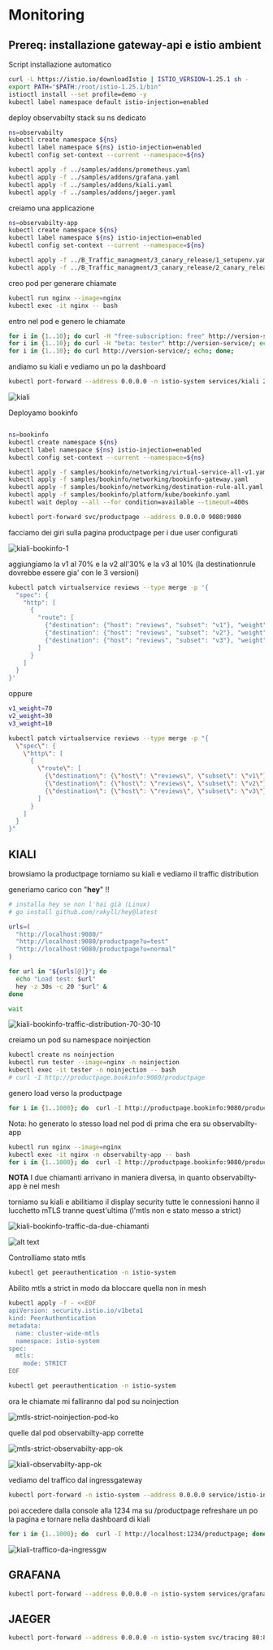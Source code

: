 # Monitoring

## Prereq: installazione gateway-api e istio ambient

Script installazione automatico

```bash
curl -L https://istio.io/downloadIstio | ISTIO_VERSION=1.25.1 sh -
export PATH="$PATH:/root/istio-1.25.1/bin"
istioctl install --set profile=demo -y
kubectl label namespace default istio-injection=enabled
```

deploy observabilty stack su ns dedicato

```bash
ns=observabilty
kubectl create namespace ${ns}
kubectl label namespace ${ns} istio-injection=enabled
kubectl config set-context --current --namespace=${ns}

kubectl apply -f ../samples/addons/prometheus.yaml
kubectl apply -f ../samples/addons/grafana.yaml
kubectl apply -f ../samples/addons/kiali.yaml
kubectl apply -f ../samples/addons/jaeger.yaml
```

creiamo una applicazione

```bash
ns=observabilty-app
kubectl create namespace ${ns}
kubectl label namespace ${ns} istio-injection=enabled
kubectl config set-context --current --namespace=${ns}

kubectl apply -f ../B_Traffic_managment/3_canary_release/1_setupenv.yaml
kubectl apply -f ../B_Traffic_managment/3_canary_release/2_canary_release.yaml
```

creo pod per generare chiamate

```bash
kubectl run nginx --image=nginx
kubectl exec -it nginx -- bash
```

entro nel pod e genero le chiamate

```bash
for i in {1..10}; do curl -H "free-subscription: free" http://version-service/; echo; done;
for i in {1..10}; do curl -H "beta: tester" http://version-service/; echo; done;
for i in {1..10}; do curl http://version-service/; echo; done;
```

andiamo su kiali e vediamo un po la dashboard

```bash
kubectl port-forward --address 0.0.0.0 -n istio-system services/kiali 20001:20001
```

![kiali](kiali.png)

Deployamo bookinfo

```bash

ns=bookinfo
kubectl create namespace ${ns}
kubectl label namespace ${ns} istio-injection=enabled
kubectl config set-context --current --namespace=${ns}

kubectl apply -f samples/bookinfo/networking/virtual-service-all-v1.yaml
kubectl apply -f samples/bookinfo/networking/bookinfo-gateway.yaml
kubectl apply -f samples/bookinfo/networking/destination-rule-all.yaml
kubectl apply -f samples/bookinfo/platform/kube/bookinfo.yaml
kubectl wait deploy --all --for condition=available --timeout=400s

kubectl port-forward svc/productpage --address 0.0.0.0 9080:9080
```

facciamo dei giri sulla pagina productpage per i due user configurati

![kiali-bookinfo-1](kiali-bookinfo-1.png)

aggiungiamo la v1 al 70% e la v2 all'30% e la v3 al 10% (la destinationrule dovrebbe essere gia' con le 3 versioni)

```bash
kubectl patch virtualservice reviews --type merge -p '{
  "spec": {
    "http": [
      {
        "route": [
          {"destination": {"host": "reviews", "subset": "v1"}, "weight": 70},
          {"destination": {"host": "reviews", "subset": "v2"}, "weight": 30},
          {"destination": {"host": "reviews", "subset": "v3"}, "weight": 10}
        ]
      }
    ]
  }
}'
```

oppure

```bash
v1_weight=70
v2_weight=30
v3_weight=10

kubectl patch virtualservice reviews --type merge -p "{
  \"spec\": {
    \"http\": [
      {
        \"route\": [
          {\"destination\": {\"host\": \"reviews\", \"subset\": \"v1\"}, \"weight\": $v1_weight},
          {\"destination\": {\"host\": \"reviews\", \"subset\": \"v2\"}, \"weight\": $v2_weight},
          {\"destination\": {\"host\": \"reviews\", \"subset\": \"v3\"}, \"weight\": $v3_weight}
        ]
      }
    ]
  }
}"
```

## KIALI

browsiamo la productpage torniamo su kiali e vediamo il traffic distribution

generiamo carico con "**hey**" !!

```bash
# installa hey se non l'hai già (Linux)
# go install github.com/rakyll/hey@latest

urls=(
  "http://localhost:9080/"
  "http://localhost:9080/productpage?u=test"
  "http://localhost:9080/productpage?u=normal"
)

for url in "${urls[@]}"; do
  echo "Load test: $url"
  hey -z 30s -c 20 "$url" &
done

wait
```

![kiali-bookinfo-traffic-distribution-70-30-10](kiali-bookinfo-traffic-distribution-70-30-10.png)

creiamo un pod su namespace noinjection 

```bash
kubectl create ns noinjection
kubectl run tester --image=nginx -n noinjection 
kubectl exec -it tester -n noinjection -- bash
# curl -I http://productpage.bookinfo:9080/productpage
```

genero load verso la productpage

```bash
for i in {1..1000}; do  curl -I http://productpage.bookinfo:9080/productpage; done
```

Nota: ho generato lo stesso load nel pod di prima che era su observabilty-app

```bash
kubectl run nginx --image=nginx
kubectl exec -it nginx -n observabilty-app -- bash
for i in {1..1000}; do  curl -I http://productpage.bookinfo:9080/productpage; done
```

**NOTA** I due chiamanti arrivano in maniera diversa, in quanto observabilty-app è nel mesh


torniamo su kiali e abilitiamo il display security
tutte le connessioni hanno il lucchetto mTLS tranne quest'ultima (l'mtls non e stato messo a strict)

![kiali-bookinfo-traffic-da-due-chiamanti](kiali-bookinfo-traffic-da-due-chiamanti.png)

![alt text](image.png)

Controlliamo stato mtls

```bash
kubectl get peerauthentication -n istio-system
```

Abilito mtls a strict in modo da bloccare quella non in mesh

```bash
kubectl apply -f - <<EOF
apiVersion: security.istio.io/v1beta1
kind: PeerAuthentication
metadata:
  name: cluster-wide-mtls
  namespace: istio-system
spec:
  mtls:
    mode: STRICT
EOF

kubectl get peerauthentication -n istio-system
```

ora le chiamate mi falliranno dal pod su noinjection

![mtls-strict-noinjection-pod-ko](mtls-strict-noinjection-pod-ko.png)

quelle dal pod observabilty-app  corrette

![mtls-strict-observabilty-app-ok](mtls-strict-observabilty-app-ok.png)

![kiali-observabilty-app-ok](kiali-observabilty-app-ok.png)


vediamo del traffico dal ingressgateway

```bash
kubectl port-forward -n istio-system --address 0.0.0.0 service/istio-ingressgateway 1234:80
```

poi accedere dalla console alla 1234 ma su /productpage refreshare un po la pagina e tornare nella dashboard di kiali

```bash
for i in {1..1000}; do  curl -I http://localhost:1234/productpage; done
```

![kiali-traffico-da-ingressgw](kiali-traffico-da-ingressgw.png)


## GRAFANA

```bash
kubectl port-forward --address 0.0.0.0 -n istio-system services/grafana 3000:3000
```

## JAEGER

```bash
kubectl port-forward --address 0.0.0.0 -n istio-system svc/tracing 80:80
```
